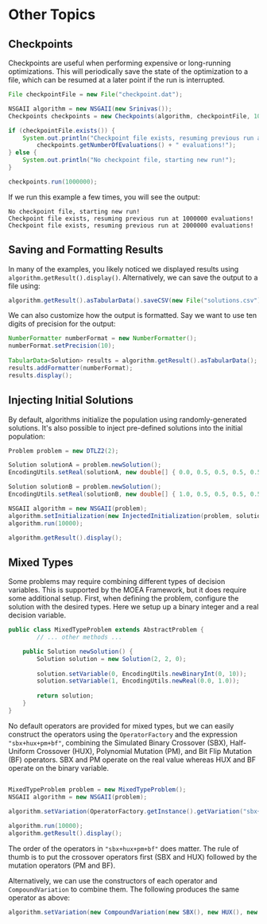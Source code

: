 # Other Topics

## Checkpoints

Checkpoints are useful when performing expensive or long-running optimizations.  This will periodically save
the state of the optimization to a file, which can be resumed at a later point if the run is interrupted.

<!-- java:examples/org/moeaframework/examples/misc/CheckpointExample.java [36-48] -->

```java
File checkpointFile = new File("checkpoint.dat");

NSGAII algorithm = new NSGAII(new Srinivas());
Checkpoints checkpoints = new Checkpoints(algorithm, checkpointFile, 1000);

if (checkpointFile.exists()) {
    System.out.println("Checkpoint file exists, resuming previous run at " +
        checkpoints.getNumberOfEvaluations() + " evaluations!");
} else {
    System.out.println("No checkpoint file, starting new run!");
}

checkpoints.run(1000000);
```

If we run this example a few times, you will see the output:

```
No checkpoint file, starting new run!
Checkpoint file exists, resuming previous run at 1000000 evaluations!
Checkpoint file exists, resuming previous run at 2000000 evaluations!
```

## Saving and Formatting Results

In many of the examples, you likely noticed we displayed results using `algorithm.getResult().display()`.
Alternatively, we can save the output to a file using:

<!-- java:examples/org/moeaframework/examples/misc/SaveAndFormatResultsExample.java [41-41] -->

```java
algorithm.getResult().asTabularData().saveCSV(new File("solutions.csv"));
```

We can also customize how the output is formatted.  Say we want to use ten digits of precision
for the output:

<!-- java:examples/org/moeaframework/examples/misc/SaveAndFormatResultsExample.java [44-49] -->

```java
NumberFormatter numberFormat = new NumberFormatter();
numberFormat.setPrecision(10);
		
TabularData<Solution> results = algorithm.getResult().asTabularData();
results.addFormatter(numberFormat);
results.display();
```

## Injecting Initial Solutions

By default, algorithms initialize the population using randomly-generated solutions.  It's also possible to
inject pre-defined solutions into the initial population:

<!-- java:examples/org/moeaframework/examples/misc/InjectSolutionsExample.java [33-45] -->

```java
Problem problem = new DTLZ2(2);

Solution solutionA = problem.newSolution();
EncodingUtils.setReal(solutionA, new double[] { 0.0, 0.5, 0.5, 0.5, 0.5, 0.5, 0.5, 0.5, 0.5, 0.5, 0.5 });

Solution solutionB = problem.newSolution();
EncodingUtils.setReal(solutionB, new double[] { 1.0, 0.5, 0.5, 0.5, 0.5, 0.5, 0.5, 0.5, 0.5, 0.5, 0.5 });

NSGAII algorithm = new NSGAII(problem);	
algorithm.setInitialization(new InjectedInitialization(problem, solutionA, solutionB));
algorithm.run(10000);

algorithm.getResult().display();
```

## Mixed Types

Some problems may require combining different types of decision variables.  This is supported by the
MOEA Framework, but it does require some additional setup.  First, when defining the problem, configure
the solution with the desired types.  Here we setup up a binary integer and a real decision variable.

```java
public class MixedTypeProblem extends AbstractProblem {
        // ... other methods ...

	public Solution newSolution() {
		Solution solution = new Solution(2, 2, 0);
		
		solution.setVariable(0, EncodingUtils.newBinaryInt(0, 10));
		solution.setVariable(1, EncodingUtils.newReal(0.0, 1.0));
		
		return solution;
	}
}
```

No default operators are provided for mixed types, but we can easily construct the operators using
the `OperatorFactory` and the expression `"sbx+hux+pm+bf"`, combining the
Simulated Binary Crossover (SBX), Half-Uniform Crossover (HUX), Polynomial Mutation (PM), and
Bit Flip Mutation (BF) operators.  SBX and PM operate on the real value whereas HUX and BF operate on
the binary variable.

```java

MixedTypeProblem problem = new MixedTypeProblem();
NSGAII algorithm = new NSGAII(problem);

algorithm.setVariation(OperatorFactory.getInstance().getVariation("sbx+hux+pm+bf", problem));
		
algorithm.run(10000);
algorithm.getResult().display();
```

The order of the operators in `"sbx+hux+pm+bf"` does matter.  The rule of thumb is to put the
crossover operators first (SBX and HUX) followed by the mutation operators (PM and BF).

Alternatively, we can use the constructors of each operator and `CompoundVariation` to combine
them.  The following produces the same operator as above:

```java
algorithm.setVariation(new CompoundVariation(new SBX(), new HUX(), new PM(), new BitFlip()));
```
